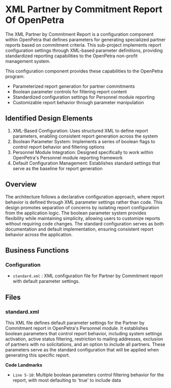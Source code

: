 # XML Partner by Commitment Report Of OpenPetra

The XML Partner by Commitment Report is a configuration component within OpenPetra that defines parameters for generating specialized partner reports based on commitment criteria. This sub-project implements report configuration settings through XML-based parameter definitions, providing standardized reporting capabilities to the OpenPetra non-profit management system.

This configuration component provides these capabilities to the OpenPetra program:

- Parameterized report generation for partner commitments
- Boolean parameter controls for filtering report content
- Standardized configuration settings for Personnel module reporting
- Customizable report behavior through parameter manipulation

## Identified Design Elements

1. XML-Based Configuration: Uses structured XML to define report parameters, enabling consistent report generation across the system
2. Boolean Parameter System: Implements a series of boolean flags to control report behavior and filtering options
3. Personnel Module Integration: Designed specifically to work within OpenPetra's Personnel module reporting framework
4. Default Configuration Management: Establishes standard settings that serve as the baseline for report generation

## Overview
The architecture follows a declarative configuration approach, where report behavior is defined through XML parameter settings rather than code. This design promotes separation of concerns by isolating report configuration from the application logic. The boolean parameter system provides flexibility while maintaining simplicity, allowing users to customize reports without requiring code changes. The standard configuration serves as both documentation and default implementation, ensuring consistent report behavior across the application.

## Business Functions

### Configuration
- `standard.xml` : XML configuration file for Partner by Commitment report with default parameter settings.

## Files
### standard.xml

This XML file defines default parameter settings for the Partner by Commitment report in OpenPetra's Personnel module. It establishes boolean parameters that control report behavior, including system settings activation, active status filtering, restriction to mailing addresses, exclusion of partners with no solicitations, and an option to include all partners. These parameters serve as the standard configuration that will be applied when generating this specific report.

 **Code Landmarks**
- `Line 5-10`: Multiple boolean parameters control filtering behavior for the report, with most defaulting to 'true' to include data

[Generated by the Sage AI expert workbench: 2025-03-30 02:22:57  https://sage-tech.ai/workbench]: #